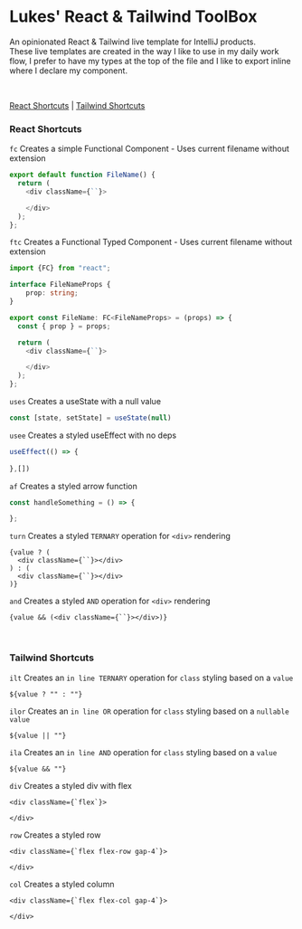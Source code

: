 # Lukes' React & Tailwind ToolBox
An opinionated React & Tailwind live template for IntelliJ products. <br/>
These live templates are created in the way I like to use in my daily work
flow, I prefer to have my types at the top of the file and I like to export 
inline where I declare my component.

<br/>

[React Shortcuts](#react-shortcuts) |
[Tailwind Shortcuts](#tailwind-shortcuts)

### React Shortcuts
```fc```
Creates a simple Functional Component - Uses current filename without extension
```typescript
export default function FileName() {
  return (
    <div className={``}>

    </div>
  );
};
```
```ftc```
Creates a Functional Typed Component - Uses current filename without extension
```typescript
import {FC} from "react";

interface FileNameProps {
	prop: string;
}

export const FileName: FC<FileNameProps> = (props) => {
  const { prop } = props;

  return (
    <div className={``}>

    </div>
  );
};
```
```uses```
Creates a useState with a null value
```typescript
const [state, setState] = useState(null)
```
```usee```
Creates a styled useEffect with no deps
```typescript
useEffect(() => {
    
},[])
```
```af```
Creates a styled arrow function
```typescript
const handleSomething = () => {

};
```
```turn```
Creates a styled ```TERNARY``` operation for ```<div>``` rendering
```tsx
{value ? (
  <div className={``}></div>
) : (
  <div className={``}></div>
)}
```
```and```
Creates a styled ```AND``` operation for ```<div>``` rendering
```tsx
{value && (<div className={``}></div>)}
```

<br/>

### Tailwind Shortcuts
```ilt```
Creates an ```in line TERNARY``` operation for ```class``` styling based 
on a ```value```
```tsx
${value ? "" : ""}
```
```ilor```
Creates an ```in line OR``` operation for ```class``` styling based on a ```nullable 
value```
```tsx
${value || ""}
```
```ila```
Creates an ```in line AND``` operation for ```class``` styling based on a ```value```
```tsx
${value && ""}
```
```div```
Creates a styled div with flex
```tsx
<div className={`flex`}>

</div>
```
```row```
Creates a styled row
```tsx
<div className={`flex flex-row gap-4`}>

</div>
```
```col```
Creates a styled column
```tsx
<div className={`flex flex-col gap-4`}>

</div>
```




